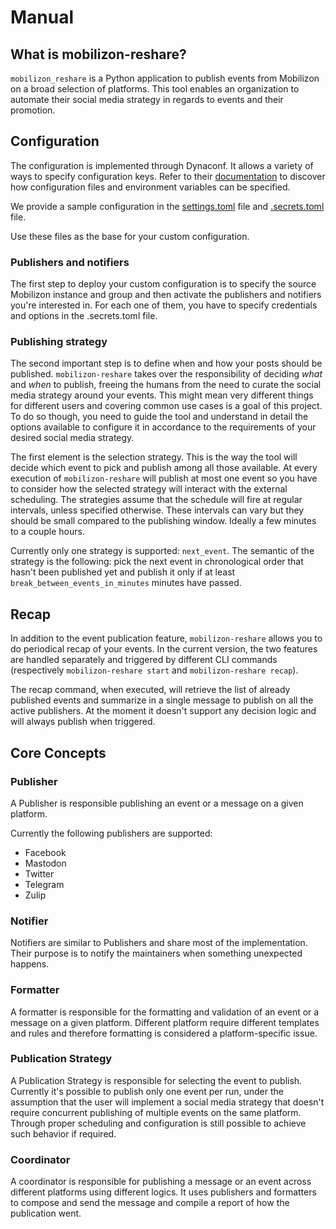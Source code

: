 # Manual

## What is mobilizon-reshare?

`mobilizon_reshare` is a Python application to publish events from Mobilizon on a broad selection of platforms.
This tool enables an organization to automate their social media strategy in regards to events and their promotion. 

## Configuration

The configuration is implemented through Dynaconf. It allows a variety of ways to specify configuration keys. 
Refer to their [documentation](https://www.dynaconf.com/) to discover how configuration files and environment variables can be specified. 

We provide a sample configuration in the 
[settings.toml](https://github.com/Tech-Workers-Coalition-Italia/mobilizon-reshare/blob/master/mobilizon_reshare/settings.toml) file and
[.secrets.toml](https://github.com/Tech-Workers-Coalition-Italia/mobilizon-reshare/blob/master/mobilizon_reshare/.secrets.toml) file.

Use these files as the base for your custom configuration.

### Publishers and notifiers

The first step to deploy your custom configuration is to specify the source Mobilizon instance and group and then
activate the publishers and notifiers you're interested in. For each one of them, you have to specify credentials and
options in the .secrets.toml file. 

### Publishing strategy

The second important step is to define when and how your posts should be published. `mobilizon-reshare` takes over the 
responsibility of deciding *what* and *when* to publish, freeing the humans from the need to curate the social media
strategy around your events. This might mean very different things for different users and covering common use cases is
a goal of this project. To do so though, you need to guide the tool and understand in detail the options available to 
configure it in accordance to the requirements of your desired social media strategy.

The first element is the selection strategy. This is the way the tool will decide which event to pick and 
publish among all those available. At every execution of `mobilizon-reshare` will publish at most one event so you have
to consider how the selected strategy will interact with the external scheduling. The strategies assume that the
schedule will fire at regular intervals, unless specified otherwise. These intervals can vary but they should be small 
compared to the publishing window. Ideally a few minutes to a couple hours.

Currently only one strategy is supported: `next_event`. The semantic of the strategy is the following: pick the next
event in chronological order that hasn't been published yet and publish it only if at least 
`break_between_events_in_minutes` minutes have passed.

## Recap

In addition to the event publication feature, `mobilizon-reshare` allows you to do periodical recap of your events.
In the current version, the two features are handled separately and triggered by different CLI commands (respectively
`mobilizon-reshare start` and `mobilizon-reshare recap`).

The recap command, when executed, will retrieve the list of already published events and summarize in a single message 
to publish on all the active publishers. At the moment it doesn't support any decision logic and will always publish
when triggered.

## Core Concepts

### Publisher

A Publisher is responsible publishing an event or a message on a given platform. 

Currently the following publishers are supported:

- Facebook
- Mastodon
- Twitter
- Telegram
- Zulip

### Notifier

Notifiers are similar to Publishers and share most of the implementation. Their purpose is to
notify the maintainers when something unexpected happens. 

### Formatter

A formatter is responsible for the formatting and validation of an event or a message on a given platform.
Different platform require different templates and rules and therefore formatting is considered a platform-specific 
issue.

### Publication Strategy

A Publication Strategy is responsible for selecting the event to publish. Currently it's possible to publish only one 
event per run, under the assumption that the user will implement a social media strategy that doesn't require
concurrent publishing of multiple events on the same platform. Through proper scheduling and configuration is still
possible to achieve such behavior if required.

### Coordinator

A coordinator is responsible for publishing a message or an event across different platforms using different logics.
It uses publishers and formatters to compose and send the message and compile a report of how the publication went.
